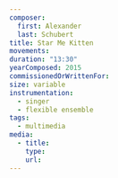 ```yaml
---
composer:
  first: Alexander
  last: Schubert
title: Star Me Kitten
movements:
duration: "13:30"
yearComposed: 2015
commissionedOrWrittenFor:
size: variable
instrumentation:
  - singer
  - flexible ensemble
tags:
  - multimedia
media:
  - title:
    type:
    url:
---
```

